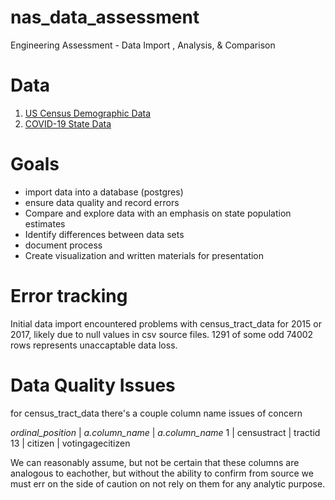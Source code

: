 # nas_data_assessment
Engineering Assessment - Data Import , Analysis, &amp; Comparison

# Data
1.  <a href="https://www.kaggle.com/datasets/muonneutrino/us-census-demographic-data?resource=download" target="_blank">US Census Demographic Data</a>
2.  <a href="https://www.kaggle.com/datasets/nightranger77/covid19-state-data?select=COVID19_state.csv" target="_blank">COVID-19 State Data</a>

# Goals
- import data into a database (postgres)
- ensure data quality and record errors
- Compare and explore data with an emphasis on state population estimates
- Identify differences between data sets
- document process
- Create visualization and written materials for presentation

# Error tracking
Initial data import encountered problems with census_tract_data for 2015 or 2017, likely due to null values in csv source files. 1291 of some odd 74002 rows represents unaccaptable data loss.

# Data Quality Issues
for census_tract_data there's a couple column name issues of concern

*ordinal_position* |  *a.column_name* | *a.column_name*
1 | censustract | tractid
13 | citizen | votingagecitizen

We can reasonably assume, but not be certain that these columns are analogous to eachother, but without the ability to confirm from source we must err on the side of caution on not rely on them for any analytic purpose.
